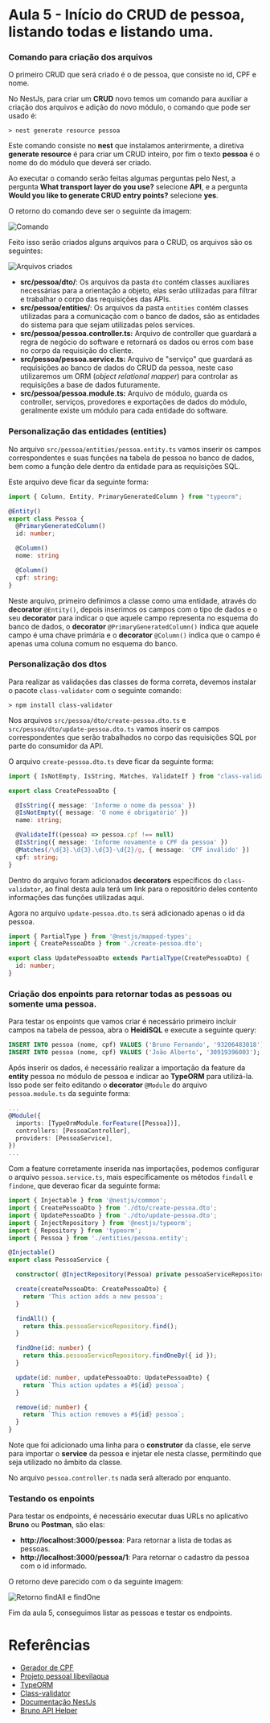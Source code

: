 # Aula 5 - Início do CRUD de pessoa, listando todas e listando uma.

### Comando para criação dos arquivos

O primeiro CRUD que será criado é o de pessoa, que consiste no id, CPF e nome.

No NestJs, para criar um **CRUD** novo temos um comando para auxiliar a criação dos arquivos e adição do novo módulo, o comando que pode ser usado é:

```CMD
> nest generate resource pessoa
```

Este comando consiste no **nest** que instalamos anterirmente, a diretiva **generate resource** é para criar um CRUD inteiro, por fim o texto **pessoa** é o nome do do módulo que deverá ser criado.

Ao executar o comando serão feitas algumas perguntas pelo Nest, a pergunta **What transport layer do you use?** selecione **API**, e a pergunta **Would you like to generate CRUD entry points?** selecione **yes**.

O retorno do comando deve ser o seguinte da imagem:

![Comando](../images/aula-5/1_generate_resource.PNG)

Feito isso serão criados alguns arquivos para o CRUD, os arquivos são os seguintes:

![Arquivos criados](../images/aula-5/2_created_files.PNG)

- **src/pessoa/dto/**: Os arquivos da pasta `dto` contém classes auxiliares necessárias para a orientação a objeto, elas serão utilizadas para filtrar e trabalhar o corpo das requisições das APIs.
- **src/pessoa/entities/**: Os arquivos da pasta `entities` contém classes utilizadas para a comunicação com o banco de dados, são as entidades do sistema para que sejam utilizadas pelos services.
- **src/pessoa/pessoa.controller.ts:** Arquivo de controller que guardará a regra de negócio do software e retornará os dados ou erros com base no corpo da requisição do cliente.
- **src/pessoa/pessoa.service.ts:** Arquivo de "serviço" que guardará as requisições ao banco de dados do CRUD da pessoa, neste caso utilizaremos um ORM (_object relational mapper_) para controlar as requisições a base de dados futuramente.
- **src/pessoa/pessoa.module.ts:** Arquivo de módulo, guarda os controller, serviços, provedores e exportações de dados do módulo, geralmente existe um módulo para cada entidade do software.

### Personalização das entidades (entities)

No arquivo `src/pessoa/entities/pessoa.entity.ts` vamos inserir os campos correspondentes e suas funções na tabela de pessoa no banco de dados, bem como a função dele dentro da entidade para as requisições SQL.

Este arquivo deve ficar da seguinte forma:

```typescript
import { Column, Entity, PrimaryGeneratedColumn } from "typeorm";

@Entity()
export class Pessoa {
  @PrimaryGeneratedColumn()
  id: number;

  @Column()
  nome: string

  @Column()
  cpf: string;
}
```

Neste arquivo, primeiro definimos a classe como uma entidade, através do **decorator** `@Entity()`, depois inserimos os campos com o tipo de dados e o seu **decorator** para indicar o que aquele campo representa no esquema do banco de dados, o **decorator** `@PrimaryGeneratedColumn()` indica que aquele campo é uma chave primária e o **decorator** `@Column()` indica que o campo é apenas uma coluna comum no esquema do banco.

### Personalização dos dtos

Para realizar as validações das classes de forma correta, devemos instalar o pacote `class-validator` com o seguinte comando:

```CMD
> npm install class-validator
```

Nos arquivos `src/pessoa/dto/create-pessoa.dto.ts` e `src/pessoa/dto/update-pessoa.dto.ts` vamos inserir os campos correspondentes que serão trabalhados no corpo das requisições SQL por parte do consumidor da API.

O arquivo `create-pessoa.dto.ts` deve ficar da seguinte forma:

```typescript
import { IsNotEmpty, IsString, Matches, ValidateIf } from "class-validator";

export class CreatePessoaDto {

  @IsString({ message: 'Informe o nome da pessoa' })
  @IsNotEmpty({ message: 'O nome é obrigatório' })
  name: string;

  @ValidateIf((pessoa) => pessoa.cpf !== null)
  @IsString({ message: 'Informe novamente o CPF da pessoa' })
  @Matches(/\d{3}.\d{3}.\d{3}-\d{2}/g, { message: 'CPF inválido' })
  cpf: string;
}
```

Dentro do arquivo foram adicionados **decorators** específicos do `class-validator`, ao final desta aula terá um link para o repositório deles contento informações das funções utilizadas aqui.

Agora no arquivo `update-pessoa.dto.ts` será adicionado apenas o id da pessoa.

```typescript
import { PartialType } from '@nestjs/mapped-types';
import { CreatePessoaDto } from './create-pessoa.dto';

export class UpdatePessoaDto extends PartialType(CreatePessoaDto) {
  id: number;
}
```

### Criação dos enpoints para retornar todas as pessoas ou somente uma pessoa.

Para testar os enpoints que vamos criar é necessário primeiro incluir campos na tabela de pessoa, abra o **HeidiSQL** e execute a seguinte query:

```SQL
INSERT INTO pessoa (nome, cpf) VALUES ('Bruno Fernando', '93206483018');
INSERT INTO pessoa (nome, cpf) VALUES ('João Alberto', '30919396003');
```

Após inserir os dados, é necessário realizar a importação da feature da **entity** pessoa no módulo de pessoa e indicar ao **TypeORM** para utilizá-la. Isso pode ser feito editando o **decorator** `@Module` do arquivo `pessoa.module.ts` da seguinte forma:

```typescript
...
@Module({
  imports: [TypeOrmModule.forFeature([Pessoa])],
  controllers: [PessoaController],
  providers: [PessoaService],
})
...
```


Com a feature corretamente inserida nas importações, podemos configurar o arquivo `pessoa.service.ts`, mais especificamente os métodos `findall` e `findone`, que deverao ficar da seguinte forma:

```typescript
import { Injectable } from '@nestjs/common';
import { CreatePessoaDto } from './dto/create-pessoa.dto';
import { UpdatePessoaDto } from './dto/update-pessoa.dto';
import { InjectRepository } from '@nestjs/typeorm';
import { Repository } from 'typeorm';
import { Pessoa } from './entities/pessoa.entity';

@Injectable()
export class PessoaService {

  constructor( @InjectRepository(Pessoa) private pessoaServiceRepository: Repository<Pessoa>) {}

  create(createPessoaDto: CreatePessoaDto) {
    return 'This action adds a new pessoa';
  }

  findAll() {
    return this.pessoaServiceRepository.find();
  }

  findOne(id: number) {
    return this.pessoaServiceRepository.findOneBy({ id });
  }

  update(id: number, updatePessoaDto: UpdatePessoaDto) {
    return `This action updates a #${id} pessoa`;
  }

  remove(id: number) {
    return `This action removes a #${id} pessoa`;
  }
}
```

Note que foi adicionado uma linha para o **construtor** da classe, ele serve para importar o **service** da pessoa e injetar ele nesta classe, permitindo que seja utilizado no âmbito da classe.

No arquivo `pessoa.controller.ts` nada será alterado por enquanto.

### Testando os enpoints

Para testar os endpoints, é necessário executar duas URLs no aplicativo **Bruno** ou **Postman**, são elas:
- **http://localhost:3000/pessoa**: Para retornar a lista de todas as pessoas.
- **http://localhost:3000/pessoa/1**: Para retornar o cadastro da pessoa com o id informado.

O retorno deve parecido com o da seguinte imagem:

![Retorno findAll e findOne](../images/aula-5/3_retornos_all_one.png)

Fim da aula 5, conseguimos listar as pessoas e testar os endpoints.

# Referências
- [Gerador de CPF](https://www.4devs.com.br/gerador_de_cpf)
- [Projeto pessoal libevilaqua](https://github.com/BevilaquaBruno/libevilaqua-backend-nest)
- [TypeORM](https://typeorm.io/)
- [Class-validator](https://github.com/typestack/class-validator)
- [Documentação NestJs](https://docs.nestjs.com/)
- [Bruno API Helper](https://www.usebruno.com/)


